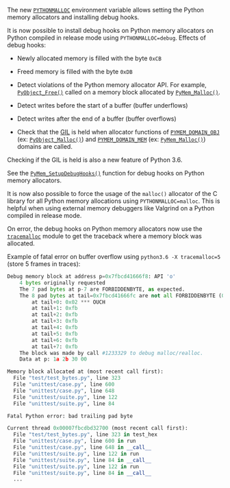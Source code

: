 The new [`PYTHONMALLOC`](https://www.python.org/dev/peps/pep-0523/) environment variable allows setting the Python memory allocators and installing debug hooks.

It is now possible to install debug hooks on Python memory allocators on Python compiled in release mode using `PYTHONMALLOC=debug`. Effects of debug hooks:

* Newly allocated memory is filled with the byte `0xCB`

* Freed memory is filled with the byte `0xDB`

* Detect violations of the Python memory allocator API. For example, [`PyObject_Free()`](https://docs.python.org/3/c-api/memory.html#c.PyObject_Free) called on a memory block allocated by [`PyMem_Malloc()`](https://docs.python.org/3/c-api/memory.html#c.PyMem_Malloc).

* Detect writes before the start of a buffer (buffer underflows)

* Detect writes after the end of a buffer (buffer overflows)

* Check that the [GIL](https://docs.python.org/3/glossary.html#term-global-interpreter-lock) is held when allocator functions of [`PYMEM_DOMAIN_OBJ`](https://docs.python.org/3/c-api/memory.html#c.PYMEM_DOMAIN_OBJ) (ex: [`PyObject_Malloc()`](https://docs.python.org/3/c-api/memory.html#c.PyObject_Malloc)) and [`PYMEM_DOMAIN_MEM`](https://docs.python.org/3/c-api/memory.html#c.PYMEM_DOMAIN_MEM) (ex: [`PyMem_Malloc()`](https://docs.python.org/3/c-api/memory.html#c.PyMem_Malloc)) domains are called.

Checking if the GIL is held is also a new feature of Python 3.6.

See the [`PyMem_SetupDebugHooks()`](https://docs.python.org/3/c-api/memory.html#c.PyMem_SetupDebugHooks) function for debug hooks on Python memory allocators.

It is now also possible to force the usage of the `malloc()` allocator of the C library for all Python memory allocations using `PYTHONMALLOC=malloc`. This is helpful when using external memory debuggers like Valgrind on a Python compiled in release mode.

On error, the debug hooks on Python memory allocators now use the [`tracemalloc`](https://docs.python.org/3/library/tracemalloc.html#module-tracemalloc) module to get the traceback where a memory block was allocated.

Example of fatal error on buffer overflow using `python3.6 -X tracemalloc=5` (store 5 frames in traces):
    
```python    
Debug memory block at address p=0x7fbcd41666f8: API 'o'
    4 bytes originally requested
    The 7 pad bytes at p-7 are FORBIDDENBYTE, as expected.
    The 8 pad bytes at tail=0x7fbcd41666fc are not all FORBIDDENBYTE (0xfb):
        at tail+0: 0x02 *** OUCH
        at tail+1: 0xfb
        at tail+2: 0xfb
        at tail+3: 0xfb
        at tail+4: 0xfb
        at tail+5: 0xfb
        at tail+6: 0xfb
        at tail+7: 0xfb
    The block was made by call #1233329 to debug malloc/realloc.
    Data at p: 1a 2b 30 00

Memory block allocated at (most recent call first):
  File "test/test_bytes.py", line 323
  File "unittest/case.py", line 600
  File "unittest/case.py", line 648
  File "unittest/suite.py", line 122
  File "unittest/suite.py", line 84

Fatal Python error: bad trailing pad byte

Current thread 0x00007fbcdbd32700 (most recent call first):
  File "test/test_bytes.py", line 323 in test_hex
  File "unittest/case.py", line 600 in run
  File "unittest/case.py", line 648 in __call__
  File "unittest/suite.py", line 122 in run
  File "unittest/suite.py", line 84 in __call__
  File "unittest/suite.py", line 122 in run
  File "unittest/suite.py", line 84 in __call__
  ...
```    
